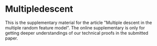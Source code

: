 # Multipledescent
This is the supplementary material for the article "Multiple descent in the multiple random feature model". The online supplementary is only for getting deeper understandings of our technical proofs in the submitted paper.


